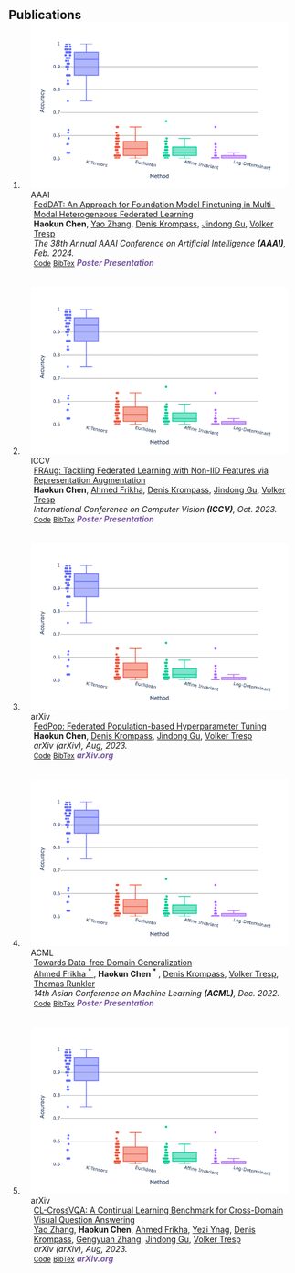 <h2 id="publications" style="margin: 2px 0px -15px;">Publications</h2>

<div class="publications">
<ol class="bibliography">

<li>
<div class="pub-row">

  <div class="col-sm-3 abbr" style="position: relative;padding-right: 15px;padding-left: 15px;">
    <img src="assets/img/nips2023.png" class="teaser img-fluid z-depth-1">
    <abbr class="badge">AAAI</abbr>
  </div>

  <div class="col-sm-9" style="position: relative;padding-right: 15px;padding-left: 20px;">
    <div class="title">
      <a href="https://arxiv.org/pdf/2002.10211.pdf">
      FedDAT: An Approach for Foundation Model Finetuning in Multi-Modal Heterogeneous Federated Learning
    </a></div>
    <div class="author">
            <strong>Haokun Chen</strong>,
		<a href="https://scholar.google.com/citations?user=F19iFf8AAAAJ&hl=en">Yao Zhang</a>,
		<a href="https://www.dbs.ifi.lmu.de/~krompass/">Denis Krompass</a>, 
		<a href="https://jindonggu.github.io/">Jindong Gu</a>,
		<a href="https://www.dbs.ifi.lmu.de/~tresp/">Volker Tresp</a>
    </div>
    <div class="periodical"><em>The 38th Annual AAAI Conference on Artificial Intelligence <strong>(AAAI)</strong>, Feb. 2024.</em></div>
    <div class="links">
      <a href="https://github.com/Hanchao-Zhang/K-Tensors" class="btn btn-sm z-depth-0" role="button" target="_blank" style="font-size:12px;">Code</a>
      <a href="https://dblp.uni-trier.de/rec/conf/cvpr/LiuSLSS20.html?view=bibtex" class="btn btn-sm z-depth-0" role="button" target="_blank" style="font-size:12px;">BibTex</a>
      <strong><i style="color:#7b5aa6">Poster Presentation</i></strong>
    </div>
  </div>
</div>

<br>
<br>
  
<li>
<div class="pub-row">
  <div class="col-sm-3 abbr" style="position: relative;padding-right: 15px;padding-left: 15px;">
    <img src="assets/img/nips2023.png" class="teaser img-fluid z-depth-1">
    <abbr class="badge">ICCV</abbr>
  </div>
  
  <div class="col-sm-9" style="position: relative;padding-right: 15px;padding-left: 20px;">
    <div class="title">
      <a href="https://openaccess.thecvf.com/content/ICCV2023/papers/Chen_FRAug_Tackling_Federated_Learning_with_Non-IID_Features_via_Representation_Augmentation_ICCV_2023_paper.pdf">
      FRAug: Tackling Federated Learning with Non-IID Features via Representation Augmentation
    </a></div>
    <div class="author">
            <strong>Haokun Chen</strong>,
		<a href="https://www.linkedin.com/in/ahmed-frikha?originalSubdomain=de">Ahmed Frikha</a>,
		<a href="https://www.dbs.ifi.lmu.de/~krompass/">Denis Krompass</a>, 
		<a href="https://jindonggu.github.io/">Jindong Gu</a>,
		<a href="https://www.dbs.ifi.lmu.de/~tresp/">Volker Tresp</a>
    </div>
    <div class="periodical"><em>International Conference on Computer Vision <strong>(ICCV)</strong>, Oct. 2023.</em></div>
    <div class="links">
      <a href="https://github.com/Hanchao-Zhang/K-Tensors" class="btn btn-sm z-depth-0" role="button" target="_blank" style="font-size:12px;">Code</a>
      <a href="https://dblp.uni-trier.de/rec/conf/cvpr/LiuSLSS20.html?view=bibtex" class="btn btn-sm z-depth-0" role="button" target="_blank" style="font-size:12px;">BibTex</a>
      <strong><i style="color:#7b5aa6">Poster Presentation</i></strong>
    </div>
  </div>
  
</div>

<br>
<br>

<li>
<div class="pub-row">
  <div class="col-sm-3 abbr" style="position: relative;padding-right: 15px;padding-left: 15px;">
    <img src="assets/img/nips2023.png" class="teaser img-fluid z-depth-1">
    <abbr class="badge">arXiv</abbr>
  </div>
  
  <div class="col-sm-9" style="position: relative;padding-right: 15px;padding-left: 20px;">
    <div class="title">
      <a href="https://arxiv.org/pdf/2308.08634.pdf">
      FedPop: Federated Population-based Hyperparameter Tuning
    </a></div>
    <div class="author">
            <strong>Haokun Chen</strong>,
		<a href="https://www.dbs.ifi.lmu.de/~krompass/">Denis Krompass</a>, 
		<a href="https://jindonggu.github.io/">Jindong Gu</a>,
		<a href="https://www.dbs.ifi.lmu.de/~tresp/">Volker Tresp</a>
    </div>
    <div class="periodical"><em>arXiv (arXiv), Aug, 2023.</em></div>
    <div class="links">
      <a href="https://github.com/Hanchao-Zhang/K-Tensors" class="btn btn-sm z-depth-0" role="button" target="_blank" style="font-size:12px;">Code</a>
      <a href="https://dblp.uni-trier.de/rec/conf/cvpr/LiuSLSS20.html?view=bibtex" class="btn btn-sm z-depth-0" role="button" target="_blank" style="font-size:12px;">BibTex</a>
      <strong><i style="color:#7b5aa6">arXiv.org</i></strong>
    </div>
  </div>
  
</div>

<br>
<br>

<li>
<div class="pub-row">
  <div class="col-sm-3 abbr" style="position: relative;padding-right: 15px;padding-left: 15px;">
    <img src="assets/img/nips2023.png" class="teaser img-fluid z-depth-1">
    <abbr class="badge">ACML</abbr>
  </div>
  
  <div class="col-sm-9" style="position: relative;padding-right: 15px;padding-left: 20px;">
    <div class="title">
      <a href="https://arxiv.org/pdf/2308.08634.pdf">
	Towards Data-free Domain Generalization
      </a></div>
    <div class="author">
		<a href="https://www.linkedin.com/in/ahmed-frikha?originalSubdomain=de">Ahmed Frikha <sup>*</sup> </a>,
		<strong>Haokun Chen <sup>*</sup> </strong>,
		<a href="https://www.dbs.ifi.lmu.de/~krompass/">Denis Krompass</a>, 
		<a href="https://www.dbs.ifi.lmu.de/~tresp/">Volker Tresp</a>,
		<a href="https://www.professoren.tum.de/honorarprofessoren/r/runkler-thomas"> Thomas Runkler</a>
    </div>
    <div class="periodical"><em>14th Asian Conference on Machine Learning <strong>(ACML)</strong>, Dec. 2022.</em></div>
    <div class="links">
      <a href="https://github.com/Hanchao-Zhang/K-Tensors" class="btn btn-sm z-depth-0" role="button" target="_blank" style="font-size:12px;">Code</a>
      <a href="https://dblp.uni-trier.de/rec/conf/cvpr/LiuSLSS20.html?view=bibtex" class="btn btn-sm z-depth-0" role="button" target="_blank" style="font-size:12px;">BibTex</a>
      <strong><i style="color:#7b5aa6">Poster Presentation</i></strong>
    </div>
  </div>
  
</div>

<br>
<br>

<li>
<div class="pub-row">
  <div class="col-sm-3 abbr" style="position: relative;padding-right: 15px;padding-left: 15px;">
    <img src="assets/img/nips2023.png" class="teaser img-fluid z-depth-1">
    <abbr class="badge">arXiv</abbr>
  </div>
  
  <div class="col-sm-9" style="position: relative;padding-right: 15px;padding-left: 20px;">
    <div class="title">
      <a href="https://arxiv.org/pdf/2308.08634.pdf">
	CL-CrossVQA: A Continual Learning Benchmark for Cross-Domain Visual Question Answering
      </a></div>
    <div class="author">
	<a href="https://scholar.google.com/citations?user=F19iFf8AAAAJ&hl=en">Yao Zhang</a>,
	<strong>Haokun Chen</strong>,
	<a href="https://www.linkedin.com/in/ahmed-frikha?originalSubdomain=de">Ahmed Frikha</a>,
	<a href="https://www.linkedin.com/in/yezi-yang-146a62201/?originalSubdomain=de">Yezi Ynag</a>,
	<a href="https://www.dbs.ifi.lmu.de/~krompass/">Denis Krompass</a>, 
	<a href="https://www.dbs.ifi.lmu.de/cms/personen/mitarbeiter/zhang/index.html">Gengyuan Zhang</a>,
	<a href="https://jindonggu.github.io/">Jindong Gu</a>,
	<a href="https://www.dbs.ifi.lmu.de/~tresp/">Volker Tresp</a>
    </div>
    <div class="periodical"><em>arXiv (arXiv), Aug, 2023.</em></div>
    <div class="links">
      <a href="https://github.com/Hanchao-Zhang/K-Tensors" class="btn btn-sm z-depth-0" role="button" target="_blank" style="font-size:12px;">Code</a>
      <a href="https://dblp.uni-trier.de/rec/conf/cvpr/LiuSLSS20.html?view=bibtex" class="btn btn-sm z-depth-0" role="button" target="_blank" style="font-size:12px;">BibTex</a>
      <strong><i style="color:#7b5aa6">arXiv.org</i></strong>
    </div>
  </div>
  
</div>
